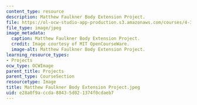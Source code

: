 ```yaml
---
content_type: resource
description: Matthew Faulkner Body Extension Project.
file: https://ol-ocw-studio-app-production.s3.amazonaws.com/courses/4-301-introduction-to-the-visual-arts-spring-2007/e28a0f9accda88435d021374f0cdaeb7_MatthewFaulknerBodyExtensionProject.jpeg
file_type: image/jpeg
image_metadata:
  caption: Matthew Faulkner Body Extension Project.
  credit: Image courtesy of MIT OpenCourseWare.
  image-alt: Matthew Faulkner Body Extension Project.
learning_resource_types:
- Projects
ocw_type: OCWImage
parent_title: Projects
parent_type: CourseSection
resourcetype: Image
title: Matthew Faulkner Body Extension Project.jpeg
uid: e28a0f9a-ccda-8843-5d02-1374f0cdaeb7
---
```

